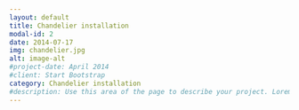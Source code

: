 ```yaml
---
layout: default
title: Chandelier installation
modal-id: 2
date: 2014-07-17
img: chandelier.jpg
alt: image-alt
#project-date: April 2014
#client: Start Bootstrap
category: Chandelier installation
#description: Use this area of the page to describe your project. Lorem ipsum dolor sit amet, consectetur adipisicing elit. Mollitia neque assumenda ipsam nihil, molestias magnam, recusandae quos quis inventore quisquam velit asperiores, vitae? Reprehenderit soluta, eos quod consequuntur itaque. Nam.
---
```

